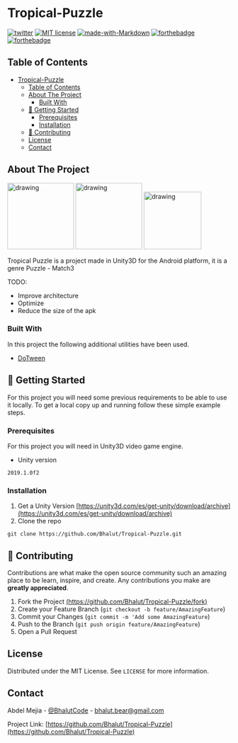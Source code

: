 # Tropical-Puzzle

[![twitter](https://img.shields.io/twitter/follow/BhalutCode.svg?style=social)](https://twitter.com/BhalutCode)
[![MIT license](https://img.shields.io/github/license/bhalut/Tropical-Puzzle.svg)](https://github.com/Bhalut/Tropical-Puzzle/blob/master/LICENSE)
[![made-with-Markdown](https://img.shields.io/badge/Made%20with-Markdown-1f425f.svg)](http://commonmark.org)
[![forthebadge](https://forthebadge.com/images/badges/built-for-android.svg)](https://forthebadge.com)
[![forthebadge](https://forthebadge.com/images/badges/made-with-c-sharp.svg)](https://forthebadge.com)

<!-- TABLE OF CONTENTS -->
## Table of Contents

- [Tropical-Puzzle](#tropical-puzzle)
  - [Table of Contents](#table-of-contents)
  - [About The Project](#about-the-project)
    - [Built With](#built-with)
  - [🚀 Getting Started](#%F0%9F%9A%80-getting-started)
    - [Prerequisites](#prerequisites)
    - [Installation](#installation)
  - [🤝 Contributing](#%F0%9F%A4%9D-contributing)
  - [License](#license)
  - [Contact](#contact)

<!-- ABOUT THE PROJECT -->
## About The Project
<img src="https://imgur.com/tMZYdYx.png" alt="drawing" width="150"/>
<img src="https://imgur.com/yQ7Yrs3.png" alt="drawing" width="150"/>
<img src="https://media.giphy.com/media/8weWzr6gGeS8dcoWro/giphy.gif" alt="drawing" width="130"/>


Tropical Puzzle is a project made in Unity3D for the Android platform, it is a genre Puzzle - Match3

TODO:
* Improve architecture
* Optimize
* Reduce the size of the apk

### Built With
In this project the following additional utilities have been used.
* [DoTween](http://dotween.demigiant.com)

<!-- GETTING STARTED -->
## 🚀 Getting Started

For this project you will need some previous requirements to be able to use it locally.
To get a local copy up and running follow these simple example steps.

### Prerequisites

For this project you will need in Unity3D video game engine.
* Unity version
```
2019.1.0f2
```

### Installation

1. Get a Unity Version [https://unity3d.com/es/get-unity/download/archive](https://unity3d.com/es/get-unity/download/archive)
2. Clone the repo
```
git clone https://github.com/Bhalut/Tropical-Puzzle.git
```

<!-- CONTRIBUTING -->
## 🤝 Contributing

Contributions are what make the open source community such an amazing place to be learn, inspire, and create. Any contributions you make are **greatly appreciated**.

1. Fork the Project [(https://github.com/Bhalut/Tropical-Puzzle/fork)](https://github.com/Bhalut/Tropical-Puzzle/fork)
2. Create your Feature Branch (`git checkout -b feature/AmazingFeature`)
3. Commit your Changes (`git commit -m 'Add some AmazingFeature`)
4. Push to the Branch (`git push origin feature/AmazingFeature`)
5. Open a Pull Request

<!-- LICENSE -->
## License

Distributed under the MIT License. See `LICENSE` for more information.

<!-- CONTACT -->
## Contact

Abdel Mejia - [@BhalutCode](https://twitter.com/BhalutCode) - bhalut.bear@gmail.com

Project Link: [https://github.com/Bhalut/Tropical-Puzzle](https://github.com/Bhalut/Tropical-Puzzle)